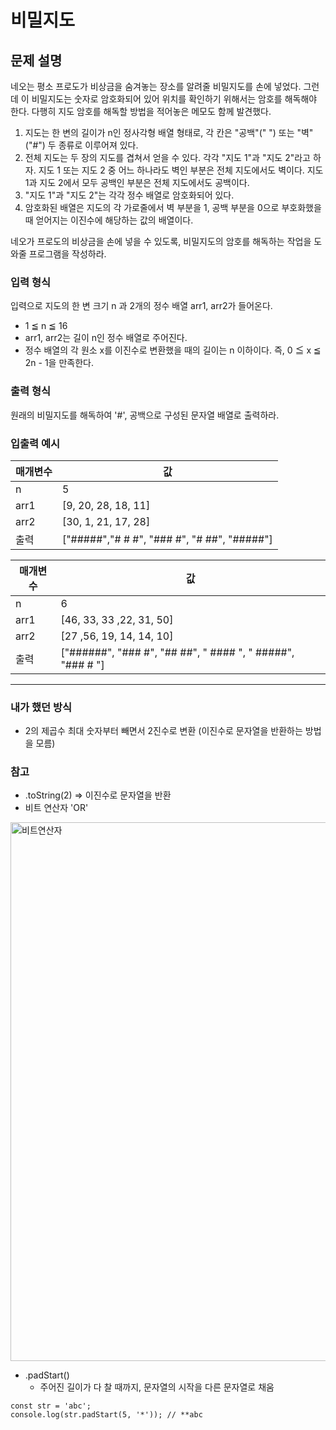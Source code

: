 # 비밀지도

## 문제 설명

네오는 평소 프로도가 비상금을 숨겨놓는 장소를 알려줄 비밀지도를 손에 넣었다. 그런데 이 비밀지도는 숫자로 암호화되어 있어 위치를 확인하기 위해서는 암호를 해독해야 한다. 다행히 지도 암호를 해독할 방법을 적어놓은 메모도 함께 발견했다.

1. 지도는 한 변의 길이가 n인 정사각형 배열 형태로, 각 칸은 "공백"(" ") 또는 "벽"("#") 두 종류로 이루어져 있다.
2. 전체 지도는 두 장의 지도를 겹쳐서 얻을 수 있다. 각각 "지도 1"과 "지도 2"라고 하자. 지도 1 또는 지도 2 중 어느 하나라도 벽인 부분은 전체 지도에서도 벽이다. 지도 1과 지도 2에서 모두 공백인 부분은 전체 지도에서도 공백이다.
3. "지도 1"과 "지도 2"는 각각 정수 배열로 암호화되어 있다.
4. 암호화된 배열은 지도의 각 가로줄에서 벽 부분을 1, 공백 부분을 0으로 부호화했을 때 얻어지는 이진수에 해당하는 값의 배열이다.

네오가 프로도의 비상금을 손에 넣을 수 있도록, 비밀지도의 암호를 해독하는 작업을 도와줄 프로그램을 작성하라.

### 입력 형식

입력으로 지도의 한 변 크기 n 과 2개의 정수 배열 arr1, arr2가 들어온다.

- 1 ≦ n ≦ 16
- arr1, arr2는 길이 n인 정수 배열로 주어진다.
- 정수 배열의 각 원소 x를 이진수로 변환했을 때의 길이는 n 이하이다. 즉, 0 ≦ x ≦ 2n - 1을 만족한다.

### 출력 형식

원래의 비밀지도를 해독하여 '#', 공백으로 구성된 문자열 배열로 출력하라.

### 입출력 예시

|매개변수|값|
|---|---|
|n|5|
|arr1|[9, 20, 28, 18, 11]|
|arr2|[30, 1, 21, 17, 28]|
|출력|["#####","# # #", "### #", "# ##", "#####"]|

|매개변수|값|
|---|---|
|n|6|
|arr1|[46, 33, 33 ,22, 31, 50]|
|arr2|[27 ,56, 19, 14, 14, 10]|
|출력|["######", "### #", "## ##", " #### ", " #####", "### # "]|

---

### 내가 했던 방식 
- 2의 제곱수 최대 숫자부터 빼면서 2진수로 변환 (이진수로 문자열을 반환하는 방법을 모름)


### 참고
- .toString(2) => 이진수로 문자열을 반환
- 비트 연산자 'OR' 
<img width="862" alt="비트연산자" src="https://user-images.githubusercontent.com/50295043/147875193-20ebf6d5-b630-451a-89a0-6ae0c466636d.png">

- .padStart() 
    - 주어진 길이가 다 찰 때까지, 문자열의 시작을 다른 문자열로 채움
```
const str = 'abc';
console.log(str.padStart(5, '*')); // **abc 
```
